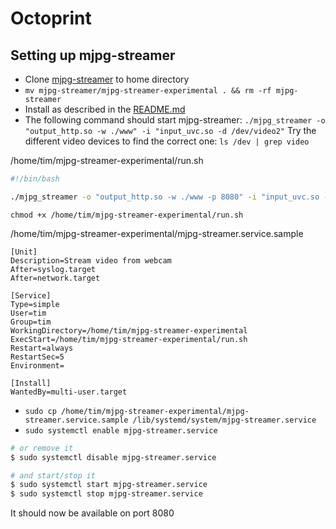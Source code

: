 # Octoprint

## Setting up mjpg-streamer

* Clone [mjpg-streamer](https://github.com/jacksonliam/mjpg-streamer) to home directory
* `mv mjpg-streamer/mjpg-streamer-experimental . && rm -rf mjpg-streamer`
* Install as described in the [README.md](https://github.com/jacksonliam/mjpg-streamer/blob/master/README.md)
* The following command should start mjpg-streamer: `./mjpg_streamer -o "output_http.so -w ./www" -i "input_uvc.so -d /dev/video2"` 
  Try the different video devices to find the correct one: `ls /dev | grep video`

/home/tim/mjpg-streamer-experimental/run.sh
```sh
#!/bin/bash

./mjpg_streamer -o "output_http.so -w ./www -p 8080" -i "input_uvc.so -d /dev/video2
```
`chmod +x /home/tim/mjpg-streamer-experimental/run.sh`

/home/tim/mjpg-streamer-experimental/mjpg-streamer.service.sample
```systemd
[Unit]
Description=Stream video from webcam
After=syslog.target
After=network.target

[Service]
Type=simple
User=tim
Group=tim
WorkingDirectory=/home/tim/mjpg-streamer-experimental
ExecStart=/home/tim/mjpg-streamer-experimental/run.sh
Restart=always
RestartSec=5
Environment=

[Install]
WantedBy=multi-user.target
```
* `sudo cp /home/tim/mjpg-streamer-experimental/mjpg-streamer.service.sample /lib/systemd/system/mjpg-streamer.service`
* `sudo systemctl enable mjpg-streamer.service`

```sh
# or remove it
$ sudo systemctl disable mjpg-streamer.service

# and start/stop it
$ sudo systemctl start mjpg-streamer.service
$ sudo systemctl stop mjpg-streamer.service
```

It should now be available on port 8080
